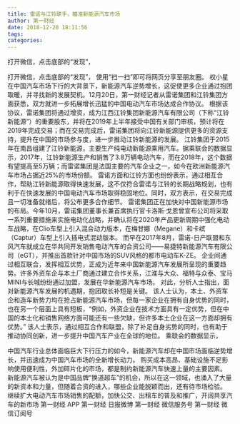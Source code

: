 ```yaml
---
title: 雷诺与江铃联手，瞄准新能源汽车市场
author: 第一财经
date: 2018-12-20 18:11:56
tags: 
categories: 
---
```

打开微信，点击底部的“发现”，
<!-- more -->
打开微信，点击底部的“发现”，
使用“扫一扫”即可将网页分享至朋友圈。
权小星
在中国汽车市场下行的大背景下，新能源汽车逆势增长，这促使更多企业通过抱团取暖，并寻找新的发展契机。12月20日，第一财经记者从雷诺集团和江铃集团方面获悉，双方就进一步拓展增长迅猛的中国电动汽车市场达成合作协议。
根据该协议，雷诺集团将通过增资，成为江西江铃集团新能源汽车有限公司（下称“江铃新能源”）的重要股东，并将在2019年上半年接受中国有关部门审核，预计将在2019年完成交易；而在交易完成后，雷诺集团将向江铃新能源提供更多的资源支持，提升在中国的市场参与度，进一步推动江铃新能源的发展。
江铃集团于2015年在南昌组建了江铃新能源，主要生产纯电动新能源乘用汽车。据乘联会的数据显示，2017年，江铃新能源生产和销售了3.8万辆电动汽车，而在2018年，这个数据有望提高至5万辆；而雷诺集团是法国主要的汽车企业之一，如今在欧洲新能源汽车市场占据近25%的市场份额。
雷诺方面和江铃方面也纷纷表示，通过相互合作，帮助江铃新能源取得快速发展，这不仅符合雷诺与江铃的长期战略规划，也有利于在快速发展的中国电动汽车市场取得稳固地位。同时，双方表示，在交易完成且一切准备就绪后，将公布更多合作细节。
雷诺集团正在加快对中国新能源市场的布局。今年10月，雷诺集团董事长兼首席执行官卡洛斯·戈恩曾宣布公司将采取一系列重要措施来实施电动化战略，并确认将在2020年产品更新周期中强化电动车战略，在Clio车型上引入混合动力版本，在梅甘娜（Megane）和卡缤（Captur）车型上引入插电式混动版本。
而早在2017年8月，雷诺-日产联盟和东风汽车就成立在华共同开发销售电动汽车的合资公司——易捷特新能源汽车有限公司（eGT），并推出首款针对中国市场的SUV风格的都市电动车K-ZE。
企业间通过相互联合，发挥相互优势，正成为近年来中国新能源汽车发展所呈现的重要趋势。许多外资车企与本土厂商通过建立合作关系，江淮与大众、福特与众泰、宝马MINI与长城纷纷通过加盟，发展在华新能源汽车市场。
对此，分析人士指出，面对新能源汽车发展的机遇期，抱团取长补短是关键。
该人士认为，本土、外资车企和造车新势力均在抢占新能源汽车市场，但每一家企业在拥有自身优势的同时，也在另一个层面上具有短板，“例如，外资企业在技术方面具有一定优势，但在中国的本土化和销售网络方面可能还有一些欠缺，但许多本土企业在这一方面却拥有优势。”
该人士表示，通过相互合作和联盟，除了补足自身劣势的同时，也有助于推动协同创新，进一步提升中国汽车产业在全球的地位。
乘联会的数据显示，
 
 
中国汽车行业总体面临巨大下行压力的如今，新能源汽车却在中国市场面临逆势增长，并迅速成为中国汽车市场的全新增长动力。
购买成本高昂、基础设施不足影响使用便利性，外加碎片化的市场，都是制约新能源汽车快速上量的主要因素。
新能源汽车被认为是中国品牌“换道超车”的机会，所以在这一领域，也涌入了大量的新资本和力量，但随着合资的进入，哪些企业能脱颖而出，还有待市场检验。
继续扩大电动汽车市场销售的配额，加快公交、出租车的普及和推广，开阔共享汽车的新市场
第一财经
APP
第一财经
日报微博
第一财经
微信服务号
第一财经
微信订阅号

